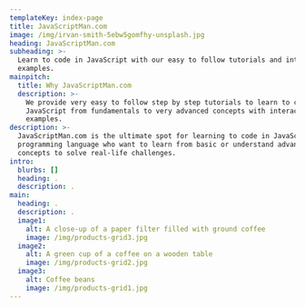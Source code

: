 ```yaml
---
templateKey: index-page
title: JavaScriptMan.com
image: /img/irvan-smith-5ebw5gomfhy-unsplash.jpg
heading: JavaScriptMan.com
subheading: >-
  Learn to code in JavaScript with our easy to follow tutorials and interactive
  examples.
mainpitch:
  title: Why JavaScriptMan.com
  description: >-
    We provide very easy to follow step by step tutorials to learn to code in
    JavaScript from fundamentals to very advanced concepts with interactive
    examples.
description: >-
  JavaScriptMan.com is the ultimate spot for learning to code in JavaScript
  programming language who want to learn from basic or understand advanced
  concepts to solve real-life challenges.
intro:
  blurbs: []
  heading: .
  description: .
main:
  heading: .
  description: .
  image1:
    alt: A close-up of a paper filter filled with ground coffee
    image: /img/products-grid3.jpg
  image2:
    alt: A green cup of a coffee on a wooden table
    image: /img/products-grid2.jpg
  image3:
    alt: Coffee beans
    image: /img/products-grid1.jpg
---
```


